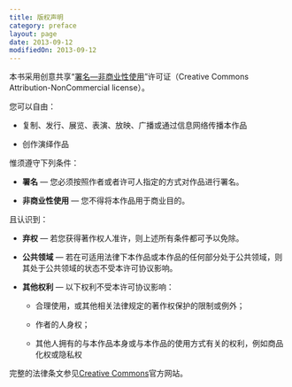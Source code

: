 ```yaml
---
title: 版权声明
category: preface 
layout: page
date: 2013-09-12
modifiedOn: 2013-09-12
---
```


本书采用创意共享“[署名—非商业性使用](http://creativecommons.org/licenses/by-nc/3.0/deed.zh)”许可证（Creative Commons Attribution-NonCommercial license）。

您可以自由：

- 复制、发行、展览、表演、放映、广播或通过信息网络传播本作品

- 创作演绎作品

惟须遵守下列条件：

- **署名** — 您必须按照作者或者许可人指定的方式对作品进行署名。

- **非商业性使用** — 您不得将本作品用于商业目的。

且认识到：

- **弃权** — 若您获得著作权人准许，则上述所有条件都可予以免除。

- **公共领域** — 若在可适用法律下本作品或本作品的任何部分处于公共领域，则其处于公共领域的状态不受本许可协议影响。

- **其他权利** — 以下权利不受本许可协议影响：
    
	- 合理使用，或其他相关法律规定的著作权保护的限制或例外；

	- 作者的人身权；

	- 其他人拥有的与本作品本身或与本作品的使用方式有关的权利，例如商品化权或隐私权

完整的法律条文参见[Creative Commons](http://creativecommons.org/licenses/by-nc/3.0/legalcode)官方网站。
